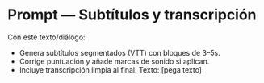 # Prompt — Subtítulos y transcripción
Con este texto/diálogo:
- Genera subtítulos segmentados (VTT) con bloques de 3–5s.
- Corrige puntuación y añade marcas de sonido si aplican.
- Incluye transcripción limpia al final.
Texto:
[pega texto]